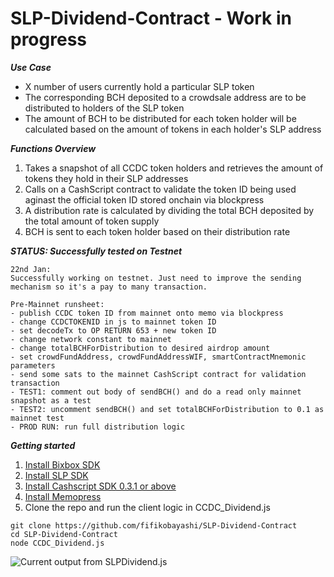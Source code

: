 # SLP-Dividend-Contract - Work in progress

***Use Case***
- X number of users currently hold a particular SLP token
- The corresponding BCH deposited to a crowdsale address are to be distributed to holders of the SLP token
- The amount of BCH to be distributed for each token holder will be calculated based on the amount of tokens in each holder's SLP address

***Functions Overview***
1. Takes a snapshot of all CCDC token holders and retrieves the amount of tokens they hold in their SLP addresses
2. Calls on a CashScript contract to validate the token ID being used aginast the official token ID stored onchain via blockpress
3. A distribution rate is calculated by dividing the total BCH deposited by the total amount of token supply
4. BCH is sent to each token holder based on their distribution rate

***STATUS: Successfully tested on Testnet***
~~~
22nd Jan: 
Successfully working on testnet. Just need to improve the sending mechanism so it's a pay to many transaction.

Pre-Mainnet runsheet:
- publish CCDC token ID from mainnet onto memo via blockpress
- change CCDCTOKENID in js to mainnet token ID
- set decodeTx to OP RETURN 653 + new token ID
- change network constant to mainnet
- change totalBCHForDistribution to desired airdrop amount
- set crowdFundAddress, crowdFundAddressWIF, smartContractMnemonic parameters
- send some sats to the mainnet CashScript contract for validation transaction
- TEST1: comment out body of sendBCH() and do a read only mainnet snapshot as a test
- TEST2: uncomment sendBCH() and set totalBCHForDistribution to 0.1 as mainnet test
- PROD RUN: run full distribution logic

  ~~~

***Getting started***

1. [Install Bixbox SDK](https://developer.bitcoin.com/bitbox/docs/getting-started)
2. [Install SLP SDK](https://github.com/Bitcoin-com/slp-sdk)
3. [Install Cashscript SDK 0.3.1 or above](https://developer.bitcoin.com/cashscript/docs/getting-started)
4. [Install Memopress](https://developer.bitcoin.com/tutorials/memopress/)
5. Clone the repo and run the client logic in CCDC_Dividend.js
~~~
git clone https://github.com/fifikobayashi/SLP-Dividend-Contract
cd SLP-Dividend-Contract
node CCDC_Dividend.js
~~~

 
![Current output from SLPDividend.js](https://raw.githubusercontent.com/fifikobayashi/SLP-Dividend-Contract/master/Screenshots/SLP%20dividend%20-%20send%20output.png)
